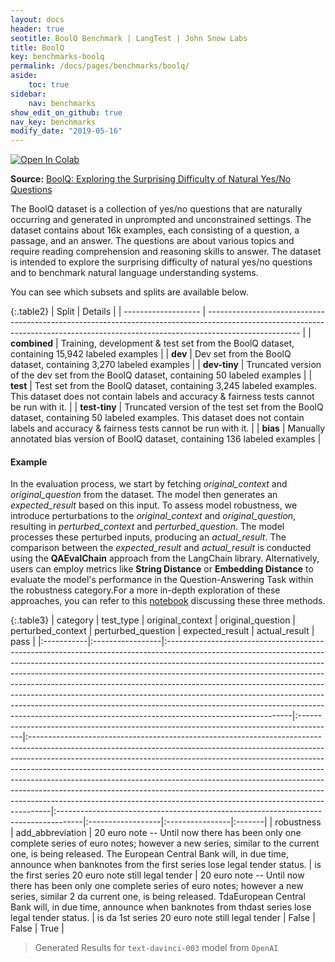```yaml
---
layout: docs
header: true
seotitle: BoolQ Benchmark | LangTest | John Snow Labs
title: BoolQ
key: benchmarks-boolq
permalink: /docs/pages/benchmarks/boolq/
aside:
    toc: true
sidebar:
    nav: benchmarks
show_edit_on_github: true
nav_key: benchmarks
modify_date: "2019-05-16"
---
```


[![Open In Colab](https://colab.research.google.com/assets/colab-badge.svg)](https://colab.research.google.com/github/JohnSnowLabs/langtest/blob/main/demo/tutorials/llm_notebooks/dataset-notebooks/BoolQ_dataset.ipynb)

**Source:** [BoolQ: Exploring the Surprising Difficulty of Natural Yes/No Questions](https://aclanthology.org/N19-1300/)

The BoolQ dataset is a collection of yes/no questions that are naturally occurring and generated in unprompted and unconstrained settings. The dataset contains about 16k examples, each consisting of a question, a passage, and an answer. The questions are about various topics and require reading comprehension and reasoning skills to answer. The dataset is intended to explore the surprising difficulty of natural yes/no questions and to benchmark natural language understanding systems.

You can see which subsets and splits are available below.

{:.table2}
| Split               | Details                                                                                                                                                                             |
| ------------------- | ----------------------------------------------------------------------------------------------------------------------------------------------------------------------------------- |
| **combined**           | Training, development & test set from the BoolQ dataset, containing 15,942 labeled examples                                                                                         |
| **dev**       | Dev set from the BoolQ dataset, containing 3,270 labeled examples                                                                                                                   |
| **dev-tiny**  | Truncated version of the dev set from the BoolQ dataset, containing 50 labeled examples                                                                                             |
| **test**      | Test set from the BoolQ dataset, containing 3,245 labeled examples. This dataset does not contain labels and accuracy & fairness tests cannot be run with it.                       |
| **test-tiny** | Truncated version of the test set from the BoolQ dataset, containing 50 labeled examples. This dataset does not contain labels and accuracy & fairness tests cannot be run with it. |
| **bias**      | Manually annotated bias version of BoolQ dataset, containing 136 labeled examples                                                                                                   |


#### Example

In the evaluation process, we start by fetching *original_context* and *original_question* from the dataset. The model then generates an *expected_result* based on this input. To assess model robustness, we introduce perturbations to the *original_context* and *original_question*, resulting in *perturbed_context* and *perturbed_question*. The model processes these perturbed inputs, producing an *actual_result*. The comparison between the *expected_result* and *actual_result* is conducted using the **QAEvalChain** approach from the LangChain library. Alternatively, users can employ metrics like **String Distance** or **Embedding Distance** to evaluate the model's performance in the Question-Answering Task within the robustness category.For a more in-depth exploration of these approaches, you can refer to this [notebook](https://colab.research.google.com/github/JohnSnowLabs/langtest/blob/main/demo/tutorials/misc/Evaluation_Metrics.ipynb) discussing these three methods.

{:.table3}
| category   | test_type        | original_context                                                                                                                                                                                                                                                                                                                                                                                                                                                                                                                                                                                 | original_question                                                                      | perturbed_context                                                                                                                                                                                                                                                                                                                                                                                                                                                                                                                                                      | perturbed_question                                                                  | expected_result   | actual_result   | pass   |
|:-----------|:-----------------|:-------------------------------------------------------------------------------------------------------------------------------------------------------------------------------------------------------------------------------------------------------------------------------------------------------------------------------------------------------------------------------------------------------------------------------------------------------------------------------------------------------------------------------------------------------------------------------------------------|:---------------------------------------------------------------------------------------|:-----------------------------------------------------------------------------------------------------------------------------------------------------------------------------------------------------------------------------------------------------------------------------------------------------------------------------------------------------------------------------------------------------------------------------------------------------------------------------------------------------------------------------------------------------------------------|:------------------------------------------------------------------------------------|:------------------|:----------------|:-------|
| robustness | add_abbreviation | 20 euro note -- Until now there has been only one complete series of euro notes; however a new series, similar to the current one, is being released. The European Central Bank will, in due time, announce when banknotes from the first series lose legal tender status.                                                                                                                                                                                                                                                                                                                       | is the first series 20 euro note still legal tender                                    | 20 euro note -- Until now there has been only one complete series of euro notes; however a new series, similar 2 da current one, is being released. TdaEuropean Central Bank will, in due time, announce when banknotes from thdast series lose legal tender status.                                                                                                                                                                                                                                                                                                   | is da 1st series 20 euro note still legal tender                                    | False             | False           | True   |

> Generated Results for `text-davinci-003` model from `OpenAI`
